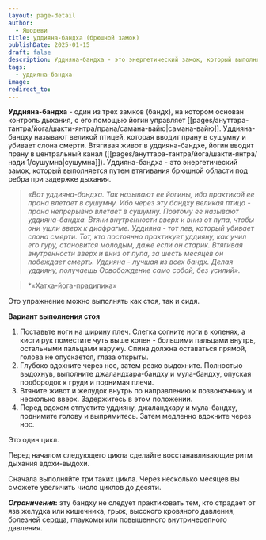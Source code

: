```yaml
---
layout: page-detail
author:
  - Яшодеви
title: уддияна-бандха (брюшной замок)
publishDate: 2025-01-15
draft: false
description: Уддияна-бандха - это энергетический замок, который выполняется путем втягивания брюшной области под ребра при задержке дыхания.
tags:
  - уддияна-бандха
image: 
redirect_to:
---
```

**Уддияна-бандха** - один из трех замков (бандх), на котором основан контроль дыхания, с его помощью йогин управляет [[pages/ануттара-тантра/йога/шакти-янтра/прана/самана-вайю|самана-вайю]]. Уддияна-бандху называют великой птицей, которая вводит прану в сушумну и убивает слона смерти. Втягивая живот в уддияна-бандхе, йогин вводит прану в центральный канал ([[pages/ануттара-тантра/йога/шакти-янтра/нади 1/сушумна|сушумна]]).
Уддияна-бандха - это энергетический замок, который выполняется путем втягивания брюшной области под ребра при задержке дыхания.

>*«Вот уддияна-бандха. Так называют ее йогины, ибо практикой ее прана влетает в сушумну.*
>*Ибо через эту бандху великая птица - прана непрерывно влетает в сушумну. Поэтому ее называют уддияна-бандха. Втяни внутренности вверх и вниз от пупа, чтобы они ушли вверх к диафрагме.*
>*Уддияна - тот лев, который убивает слона смерти.*
>*Тот, кто постоянно практикует уддияну, как учил его гуру, становится молодым, даже если он старик.*
>*Втягивая внутренности вверх и вниз от пупа, за шесть месяцев он побеждает смерть.*
>*Уддияна - лучшая из всех бандх. Делая уддияну, получаешь Освобождение само собой, без усилий».*
 
>*«Хатха-йога-прадипика»

Это упражнение можно выполнять как стоя, так и сидя. 

**Вариант выполнения стоя** 

1. Поставьте ноги на ширину плеч. Слегка согните ноги в коленях, а кисти рук поместите чуть выше колен - большими пальцами внутрь, остальными пальцами наружу. Спина должна оставаться прямой, голова не опускается, глаза открыты.
2. Глубоко вдохните через нос, затем резко выдохните. Полностью выдохнув, выполните джаландхара-бандху и мула-бандху, опуская подбородок к груди и поднимая плечи.
3. Втяните живот и желудок внутрь по направлению к позвоночнику и несколько вверх. Задержитесь в этом положении.
4. Перед вдохом отпустите уддияну, джаландхару и мула-бандху, поднимите голову и выпрямитесь. Затем медленно вдохните через нос.

Это один цикл. 

Перед началом следующего цикла сделайте восстанавливающие ритм дыхания вдохи-выдохи. 

Сначала выполняйте три таких цикла. Через несколько месяцев вы сможете увеличить число циклов до десяти. 

**_Ограничения_:** эту бандху не следует практиковать тем, кто страдает от язв желудка или кишечника, грыж, высокого кровяного давления, болезней сердца, глаукомы или повышенного внутричерепного давления.